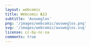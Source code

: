 ```yaml
---
layout: webcomic
title: Webcomic №13
subtitle: 'Ausweglos'
png: '/images/webcomic/ausweglos.png'
svg: '/images/webcomic/ausweglos.svg'
license: cc-by-nc-sa
comments: true
---
```


